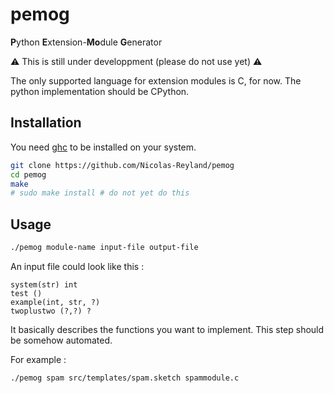 # pemog
**P**ython **E**xtension-**Mo**dule **G**enerator

⚠️ This is still under developpment (please do not use yet) ⚠️

The only supported language for extension modules is C, for now. The python implementation should be CPython.

## Installation
You need [ghc](https://www.haskell.org/ghc/) to be installed on your system.

```bash
git clone https://github.com/Nicolas-Reyland/pemog
cd pemog
make
# sudo make install # do not yet do this
```

## Usage
```bash
./pemog module-name input-file output-file
```

An input file could look like this :
```
system(str) int
test ()
example(int, str, ?)
twoplustwo (?,?) ?
```

It basically describes the functions you want to implement. This step should be somehow automated.

For example :
```bash
./pemog spam src/templates/spam.sketch spammodule.c
```

